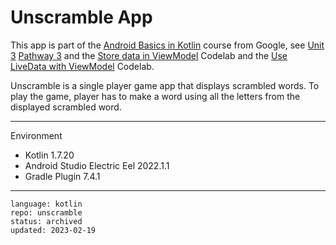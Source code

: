 # Unscramble App

This app is part of the [Android Basics in Kotlin] course from Google, see [Unit 3] [Pathway 3] and the [Store data in ViewModel] Codelab and the [Use LiveData with ViewModel] Codelab.

Unscramble is a single player game app that displays scrambled words. To play the game, player has to make a word using all the letters from the displayed scrambled word.

[Android Basics in Kotlin]: https://developer.android.com/courses/android-basics-kotlin/course
[Unit 3]: https://developer.android.com/courses/android-basics-kotlin/unit-3
[Pathway 3]: https://developer.android.com/courses/pathways/android-basics-kotlin-unit-3-pathway-3
[Store data in ViewModel]: https://developer.android.com/codelabs/basic-android-kotlin-training-viewmodel
[Use LiveData with ViewModel]: https://developer.android.com/codelabs/basic-android-kotlin-training-livedata

---

Environment

- Kotlin 1.7.20
- Android Studio Electric Eel 2022.1.1
- Gradle Plugin 7.4.1

---

```
language: kotlin
repo: unscramble
status: archived
updated: 2023-02-19
```